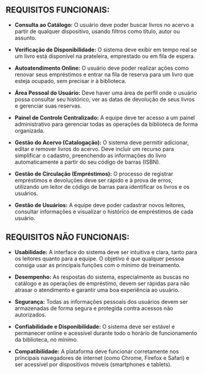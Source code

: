 ## REQUISITOS FUNCIONAIS:

*   **Consulta ao Catálogo:** O usuário deve poder buscar livros no acervo a partir de qualquer dispositivo, usando filtros como título, autor ou assunto.

*   **Verificação de Disponibilidade:** O sistema deve exibir em tempo real se um livro está disponível na prateleira, emprestado ou em fila de espera.

*   **Autoatendimento Online:** O usuário deve poder realizar ações como renovar seus empréstimos e entrar na fila de reserva para um livro que esteja ocupado, sem precisar ir à biblioteca.

*   **Área Pessoal do Usuário:** Deve haver uma área de perfil onde o usuário possa consultar seu histórico, ver as datas de devolução de seus livros e gerenciar suas reservas.

*   **Painel de Controle Centralizado:** A equipe deve ter acesso a um painel administrativo para gerenciar todas as operações da biblioteca de forma organizada.

*   **Gestão do Acervo (Catalogação):** O sistema deve permitir adicionar, editar e remover livros do acervo. Deve incluir um recurso para simplificar o cadastro, preenchendo as informações do livro automaticamente a partir do seu código de barras (ISBN).

*   **Gestão de Circulação (Empréstimos):** O processo de registrar empréstimos e devoluções deve ser rápido e à prova de erros, utilizando um leitor de código de barras para identificar os livros e os usuários.

*   **Gestão de Usuários:** A equipe deve poder cadastrar novos leitores, consultar informações e visualizar o histórico de empréstimos de cada usuário.

## REQUISITOS NÃO FUNCIONAIS:

*   **Usabilidade:** A interface do sistema deve ser intuitiva e clara, tanto para os leitores quanto para a equipe. O objetivo é que qualquer pessoa consiga usar as principais funções com o mínimo de treinamento.

*   **Desempenho:** As respostas do sistema, especialmente as buscas no catálogo e as operações de empréstimo, devem ser rápidas para não atrasar o atendimento e garantir uma boa experiência ao usuário.

*   **Segurança:** Todas as informações pessoais dos usuários devem ser armazenadas de forma segura e protegida contra acessos não autorizados.

*   **Confiabilidade e Disponibilidade:** O sistema deve ser estável e permanecer online e acessível durante todo o horário de funcionamento da biblioteca, no mínimo.

*   **Compatibilidade:** A plataforma deve funcionar corretamente nos principais navegadores de internet (como Chrome, Firefox e Safari) e ser acessível por dispositivos móveis (smartphones e tablets).